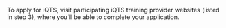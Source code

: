 To apply for iQTS, visit participating iQTS training provider websites (listed in step 3), where you’ll be able to complete your application. 
